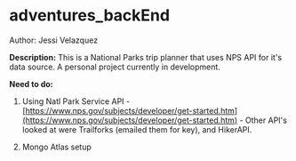 # adventures_backEnd

Author: Jessi Velazquez

**Description:** This is a National Parks trip planner that uses NPS API for it's data source. A personal project currently in development.

**Need to do:**

1. Using Natl Park Service API - [https://www.nps.gov/subjects/developer/get-started.htm](https://www.nps.gov/subjects/developer/get-started.htm) - Other API's looked at were Trailforks (emailed them for key), and HikerAPI.

4. Mongo Atlas setup
